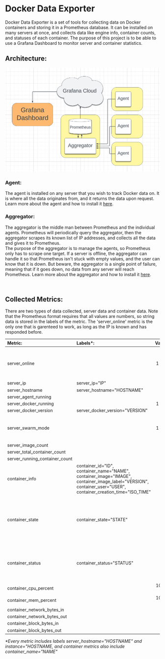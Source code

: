 # Docker Data Exporter

Docker Data Exporter is a set of tools for collecting data on Docker containers and storing it in a Prometheus database. It can be installed on many servers at once, and collects data like engine info, container counts, and statuses of each container. The purpose of this project is to be able to use a Grafana Dashboard to monitor server and container statistics.

## Architecture:

![Architecture diagram](./images/diagram.png)

### Agent:

The agent is installed on any server that you wish to track Docker data on. It is where all the data originates from, and it returns the data upon request. Learn more about the agent and how to install it [here](./agent/README.md).

### Aggregator:

The aggregator is the middle man between Prometheus and the individual agents. Prometheus will periodically query the aggregator, then the aggregator scrapes its known list of IP addresses, and collects all the data and gives it to Prometheus.  
The purpose of the aggregator is to manage the agents, so Prometheus only has to scrape one target. If a server is offline, the aggregator can handle it so that Prometheus isn't stuck with empty values, and the user can know that it is down. But beware, the aggregator is a single point of failure, meaning that if it goes down, no data from any server will reach Prometheus. Learn more about the aggregator and how to install it [here](./aggregator/README.md).

</br>

## Collected Metrics:

There are two types of data collected, server data and container data. Note that the Prometheus format requires that all values are numbers, so string data is stored in the labels of the metric. The 'server_online' metric is the only one that is garenteed to work, as long as the IP is known and has responded before. 

| Metric: | Labels*: | Value: | Notes: |
| :- | :- | -: | :- |
| server_online | | 1 or 0 | Only works if agent has responded before and is known
| server_ip | server_ip="IP" | 1 | |
| server_hostname | server_hostname="HOSTNAME" | 1 | |
| server_agent_running | | 1 | |
| server_docker_running | | 1 or 0 | |
| server_docker_version | server_docker_version="VERSION" | 1 | |
| server_swarm_mode | | 1 or 0 | See [Docker swarm mode overview](https://docs.docker.com/engine/swarm/) |
| server_image_count | | ≥ 0 |
| server_total_container_count | | ≥ 0 | |
| server_running_container_count | | ≥ 0 | |
| container_info | container_id="ID", container_name="NAME", container_image="IMAGE", container_image_label="VERSION", container_user="USER", container_creation_time="ISO_TIME"| 1 | |
| container_state | container_state="STATE" | 1 | State can be 'created', 'restarting', 'running', 'removing', 'paused', 'exited', or 'dead' |
| container_status | container_status="STATUS" | 1 | Status includes info about state and uptime, e.g. "Up 30 minutes"
| container_cpu_percent | | 100 - 0 | |
| container_mem_percent | | 100 - 0 | |
| container_network_bytes_in | | ≥ 0 | |
| container_network_bytes_out | | ≥ 0 | |
| container_block_bytes_in | | ≥ 0 | |
| container_block_bytes_out | | ≥ 0 | |

_*Every metric includes labels server_hostname="HOSTNAME" and instance="HOSTNAME, and container metrics also include container_name="NAME"_
